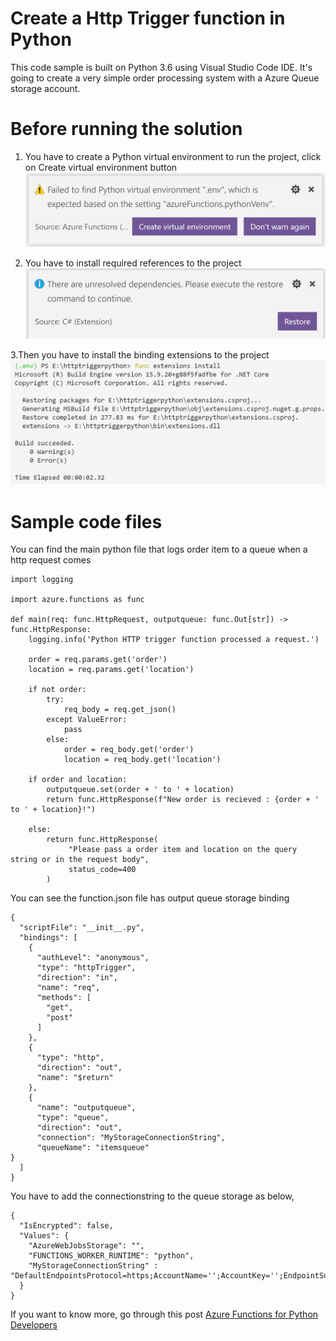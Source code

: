 # Create a Http Trigger function in Python

This code sample is built on Python 3.6 using Visual Studio Code IDE. It's going to create a very simple order processing system with a Azure Queue storage account.

# Before running the solution

1. You have to create a Python virtual environment to run the project, click on Create virtual environment button
![Create a Python virtual environmenr](https://github.com/hansamaligamage/httptriggerpython/blob/master/images/create-virtual-environment.png)

2. You have to install required references to the project
![Install required dependencies](https://github.com/hansamaligamage/httptriggerpython/blob/master/images/restore-packages.png)


  3.Then you have to install the binding extensions to the project 
![Install binding extensions](https://github.com/hansamaligamage/httptriggerpython/blob/master/images/install-binding-extensions.png)

# Sample code files
You can find the main python file that logs order item to a queue when a http request comes

```
import logging

import azure.functions as func

def main(req: func.HttpRequest, outputqueue: func.Out[str]) -> func.HttpResponse:
    logging.info('Python HTTP trigger function processed a request.')

    order = req.params.get('order')
    location = req.params.get('location')
    
    if not order:
        try:
            req_body = req.get_json()
        except ValueError:
            pass
        else:
            order = req_body.get('order')
            location = req_body.get('location')
                      
    if order and location:
        outputqueue.set(order + ' to ' + location)
        return func.HttpResponse(f"New order is recieved : {order + ' to ' + location}!")

    else:
        return func.HttpResponse(
             "Please pass a order item and location on the query string or in the request body",
             status_code=400
        )
```

You can see the function.json file has output queue storage binding
```
{
  "scriptFile": "__init__.py",
  "bindings": [
    {
      "authLevel": "anonymous",
      "type": "httpTrigger",
      "direction": "in",
      "name": "req",
      "methods": [
        "get",
        "post"
      ]
    },
    {
      "type": "http",
      "direction": "out",
      "name": "$return"
    },
    {
      "name": "outputqueue",
      "type": "queue",
      "direction": "out",
      "connection": "MyStorageConnectionString",
      "queueName": "itemsqueue"
}
  ]
}
```

You have to add the connectionstring to the queue storage as below,
```
{
  "IsEncrypted": false,
  "Values": {
    "AzureWebJobsStorage": "",
    "FUNCTIONS_WORKER_RUNTIME": "python",
    "MyStorageConnectionString" : "DefaultEndpointsProtocol=https;AccountName='';AccountKey='';EndpointSuffix=core.windows.net"
  }
}
```

If you want to know more, go through this post [Azure Functions for Python Developers](http://hansamaligamage.blogspot.com/2019/06/azure-functions-for-python-developers.html) 
